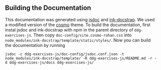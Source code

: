## Building the Documentation

This documentation was generated using [jsdoc](http://usejsdoc.org/) and [ink-docstrap](https://www.npmjs.com/package/ink-docstrap). We used a modified version of the [cosmo](http://docstrap.github.io/docstrap/themes/cosmo/) theme. To build the documentation, first instal jsdoc and ink-docstrap with npm in the parent directory of `ddg-exercises-js`. Then copy `doc-config/site.cosmo-rohan.css` into `node_modules/ink-docstrap/template/static/styles/`. Now you can build the documentation by running
```
jsdoc -c ddg-exercises-js/doc-config/jsdoc.conf.json -t node_modules/ink-docstrap/template/ -R ddg-exercises-js/README.md -r -d ddg-exercises-js/docs ddg-exercises-js/
```
